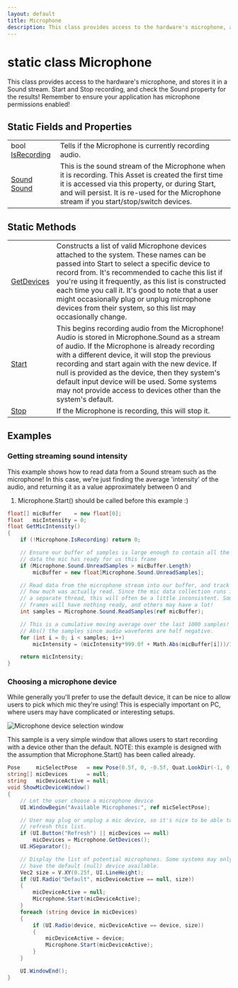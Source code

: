 ```yaml
---
layout: default
title: Microphone
description: This class provides access to the hardware's microphone, and stores it in a Sound stream. Start and Stop recording, and check the Sound property for the results! Remember to ensure your application has microphone permissions enabled!
---
```

# static class Microphone

This class provides access to the hardware's microphone, and
stores it in a Sound stream. Start and Stop recording, and check the
Sound property for the results! Remember to ensure your application
has microphone permissions enabled!




## Static Fields and Properties

|  |  |
|--|--|
|bool [IsRecording]({{site.url}}/Pages/Reference/Microphone/IsRecording.html)|Tells if the Microphone is currently recording audio.|
|[Sound]({{site.url}}/Pages/Reference/Sound.html) [Sound]({{site.url}}/Pages/Reference/Microphone/Sound.html)|This is the sound stream of the Microphone when it is recording. This Asset is created the first time it is accessed via this property, or during Start, and will persist. It is re-used for the Microphone stream if you start/stop/switch devices.|


## Static Methods

|  |  |
|--|--|
|[GetDevices]({{site.url}}/Pages/Reference/Microphone/GetDevices.html)|Constructs a list of valid Microphone devices attached to the system. These names can be passed into Start to select a specific device to record from. It's recommended to cache this list if you're using it frequently, as this list is constructed each time you call it.  It's good to note that a user might occasionally plug or unplug microphone devices from their system, so this list may occasionally change.|
|[Start]({{site.url}}/Pages/Reference/Microphone/Start.html)|This begins recording audio from the Microphone! Audio is stored in Microphone.Sound as a stream of audio. If the Microphone is already recording with a different device, it will stop the previous recording and start again with the new device.  If null is provided as the device, then they system's default input device will be used. Some systems may not provide access to devices other than the system's default.|
|[Stop]({{site.url}}/Pages/Reference/Microphone/Stop.html)|If the Microphone is recording, this will stop it.|


## Examples

### Getting streaming sound intensity
This example shows how to read data from a Sound stream such as the
microphone! In this case, we're just finding the average 'intensity'
of the audio, and returning it as a value approximately between 0 and
1. Microphone.Start() should be called before this example :)
```csharp
float[] micBuffer    = new float[0];
float   micIntensity = 0;
float GetMicIntensity()
{
	if (!Microphone.IsRecording) return 0;

	// Ensure our buffer of samples is large enough to contain all the
	// data the mic has ready for us this frame
	if (Microphone.Sound.UnreadSamples > micBuffer.Length)
		micBuffer = new float[Microphone.Sound.UnreadSamples];

	// Read data from the microphone stream into our buffer, and track 
	// how much was actually read. Since the mic data collection runs in
	// a separate thread, this will often be a little inconsistent. Some
	// frames will have nothing ready, and others may have a lot!
	int samples = Microphone.Sound.ReadSamples(ref micBuffer);

	// This is a cumulative moving average over the last 1000 samples! We
	// Abs() the samples since audio waveforms are half negative.
	for (int i = 0; i < samples; i++)
		micIntensity = (micIntensity*999.0f + Math.Abs(micBuffer[i]))/1000.0f;

	return micIntensity;
}
```

### Choosing a microphone device
While generally you'll prefer to use the default device, it can be
nice to allow users to pick which mic they're using! This is
especially important on PC, where users may have complicated or
interesting setups.

![Microphone device selection window]({{site.screen_url}}/MicrophoneSelector.jpg)

This sample is a very simple window that allows users to start
recording with a device other than the default. NOTE: this example
is designed with the assumption that Microphone.Start() has been
called already.
```csharp
Pose     micSelectPose   = new Pose(0.5f, 0, -0.5f, Quat.LookDir(-1, 0, 1));
string[] micDevices      = null;
string   micDeviceActive = null;
void ShowMicDeviceWindow()
{
	// Let the user choose a microphone device
	UI.WindowBegin("Available Microphones:", ref micSelectPose);

	// User may plug or unplug a mic device, so it's nice to be able to
	// refresh this list.
	if (UI.Button("Refresh") || micDevices == null)
		micDevices = Microphone.GetDevices();
	UI.HSeparator();

	// Display the list of potential microphones. Some systems may only
	// have the default (null) device available.
	Vec2 size = V.XY(0.25f, UI.LineHeight);
	if (UI.Radio("Default", micDeviceActive == null, size))
	{
		micDeviceActive = null;
		Microphone.Start(micDeviceActive);
	}
	foreach (string device in micDevices)
	{
		if (UI.Radio(device, micDeviceActive == device, size))
		{
			micDeviceActive = device;
			Microphone.Start(micDeviceActive);
		}
	}

	UI.WindowEnd();
}
```

